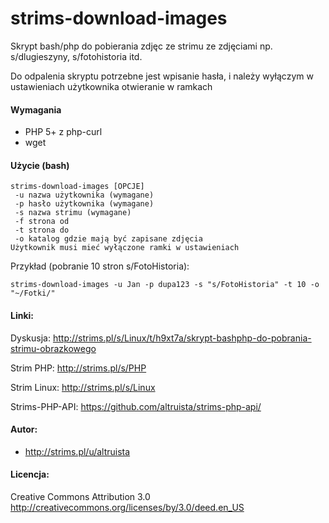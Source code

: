 strims-download-images
======================

Skrypt bash/php do pobierania zdjęc ze strimu ze zdjęciami np. s/dlugieszyny, s/fotohistoria itd.

Do odpalenia skryptu potrzebne jest wpisanie hasła, i należy wyłączym w ustawieniach użytkownika otwieranie w ramkach

#### Wymagania
- PHP 5+ z php-curl
- wget

#### Użycie (bash)
	strims-download-images [OPCJE]
 	 -u nazwa użytkownika (wymagane)
 	 -p hasło użytkownika (wymagane)
 	 -s nazwa strimu (wymagane)
 	 -f strona od
 	 -t strona do
 	 -o katalog gdzie mają być zapisane zdjęcia
	Użytkownik musi mieć wyłączone ramki w ustawieniach
	 
Przykład (pobranie 10 stron s/FotoHistoria):

	strims-download-images -u Jan -p dupa123 -s "s/FotoHistoria" -t 10 -o "~/Fotki/"

#### Linki:
Dyskusja: http://strims.pl/s/Linux/t/h9xt7a/skrypt-bashphp-do-pobrania-strimu-obrazkowego

Strim PHP: http://strims.pl/s/PHP

Strim Linux: http://strims.pl/s/Linux

Strims-PHP-API: https://github.com/altruista/strims-php-api/

#### Autor:
- http://strims.pl/u/altruista

#### Licencja:
Creative Commons Attribution 3.0
http://creativecommons.org/licenses/by/3.0/deed.en_US
